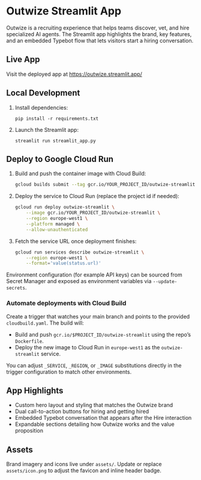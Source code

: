 # Outwize Streamlit App

Outwize is a recruiting experience that helps teams discover, vet, and hire specialized AI agents. The Streamlit app highlights the brand, key features, and an embedded Typebot flow that lets visitors start a hiring conversation.

## Live App

Visit the deployed app at https://outwize.streamlit.app/

## Local Development

1. Install dependencies:
   ```
   pip install -r requirements.txt
   ```
2. Launch the Streamlit app:
   ```
   streamlit run streamlit_app.py
   ```

## Deploy to Google Cloud Run

1. Build and push the container image with Cloud Build:
   ```bash
   gcloud builds submit --tag gcr.io/YOUR_PROJECT_ID/outwize-streamlit
   ```
2. Deploy the service to Cloud Run (replace the project id if needed):
   ```bash
   gcloud run deploy outwize-streamlit \
       --image gcr.io/YOUR_PROJECT_ID/outwize-streamlit \
       --region europe-west1 \
       --platform managed \
       --allow-unauthenticated
   ```
3. Fetch the service URL once deployment finishes:
   ```bash
   gcloud run services describe outwize-streamlit \
       --region europe-west1 \
       --format='value(status.url)'
   ```

Environment configuration (for example API keys) can be sourced from Secret Manager and exposed as environment variables via `--update-secrets`.

### Automate deployments with Cloud Build

Create a trigger that watches your main branch and points to the provided `cloudbuild.yaml`. The build will:

- Build and push `gcr.io/$PROJECT_ID/outwize-streamlit` using the repo’s `Dockerfile`.
- Deploy the new image to Cloud Run in `europe-west1` as the `outwize-streamlit` service.

You can adjust `_SERVICE`, `_REGION`, or `_IMAGE` substitutions directly in the trigger configuration to match other environments.

## App Highlights

- Custom hero layout and styling that matches the Outwize brand
- Dual call-to-action buttons for hiring and getting hired
- Embedded Typebot conversation that appears after the Hire interaction
- Expandable sections detailing how Outwize works and the value proposition

## Assets

Brand imagery and icons live under `assets/`. Update or replace `assets/icon.png` to adjust the favicon and inline header badge.
